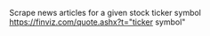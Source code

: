 Scrape news articles for a given stock ticker symbol https://finviz.com/quote.ashx?t="ticker symbol"